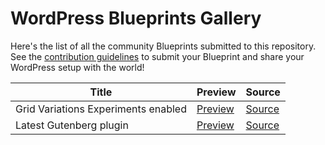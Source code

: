 # WordPress Blueprints Gallery

Here's the list of all the community Blueprints submitted to this repository. See the [contribution guidelines](./README.md#contributing-your-blueprint) to submit your Blueprint and share your WordPress setup with the world!

| Title                               | Preview                                                                                                                                                           | Source                                                                                                 |
| -----                               | -------                                                                                                                                                           | ------                                                                                                 |
| Grid Variations Experiments enabled | [Preview](https://playground.wordpress.net/?blueprint-url=https://raw.githubusercontent.com/adamziel/blueprints/trunk/blueprints/grid-variations/blueprint.json)  | [Source](https://github.com/adamziel/blueprints/blob/trunk/blueprints/grid-variations/blueprint.json)  |
| Latest Gutenberg plugin             | [Preview](https://playground.wordpress.net/?blueprint-url=https://raw.githubusercontent.com/adamziel/blueprints/trunk/blueprints/latest-gutenberg/blueprint.json) | [Source](https://github.com/adamziel/blueprints/blob/trunk/blueprints/latest-gutenberg/blueprint.json) |

